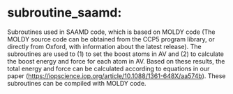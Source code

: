# subroutine_saamd:

Subroutines used in SAAMD code, which is based on MOLDY code 
(The MOLDY source code can be obtained from the CCP5 program library, 
or directly from Oxford, with information about the latest release). 
The subroutines are used to (1) to set the boost atoms in AV and 
(2) to calculate the boost energy and force for each atom in AV. 
Based on these results, the total energy and force can be calculated 
according to equations in our paper (https://iopscience.iop.org/article/10.1088/1361-648X/aa574b). 
These subroutines can be compiled with MOLDY code.
